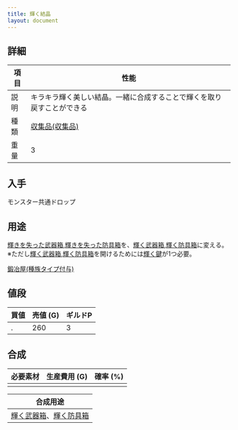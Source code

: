 ```yaml
---
title: 輝く結晶
layout: document
---
```

## 詳細

|項目|性能|
|---|---|
|説明|キラキラ輝く美しい結晶。一緒に合成することで輝くを取り戻すことができる|
|種類|[収集品(収集品)](収集品(収集品))|
|重量|3|

## 入手

モンスター共通ドロップ

## 用途

[輝きを失った武器箱](輝きを失った武器箱),[輝きを失った防具箱](輝きを失った防具箱)を、[輝く武器箱](輝く武器箱),[輝く防具箱](輝く防具箱)に変える。
※ただし[輝く武器箱](輝く武器箱),[輝く防具箱](輝く防具箱)を開けるためには[輝く鍵](輝く鍵)が1つ必要。

[鍛冶屋(種族タイプ付与)](鍛冶屋(種族タイプ付与))

## 値段

|買値|売値 (G)|ギルドP|
|---|---|---|
|.|260|3|

## 合成

|必要素材|生産費用 (G)|確率 (%)|
|---|---|---|
||||

|合成用途|
|---|
|[輝く武器箱](輝く武器箱)、[輝く防具箱](輝く防具箱)|